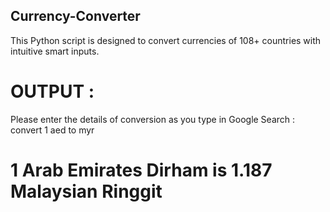 ## Currency-Converter
This Python script is designed to convert currencies of 108+ countries with intuitive smart inputs.

# OUTPUT :
Please enter the details of conversion as you type in Google Search : convert 1 aed to myr
# 1 Arab Emirates Dirham is 1.187 Malaysian Ringgit
